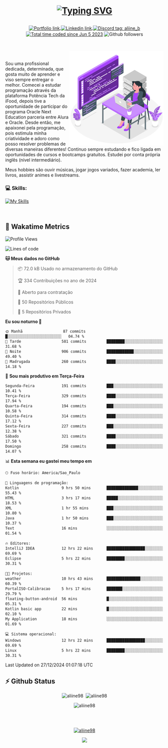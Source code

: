 # <p align = "center"><a href="https://git.io/typing-svg"><img src="https://readme-typing-svg.demolab.com?font=Space+Mono&size=28&pause=1000&duration=4000&color=8E58F7&vCenter=true&width=500&lines=%E2%9C%A8+Ol%C3%A1%2C+sou+Aline+Bevilacqua;%E2%9C%A8+Desenvolvedora+Web!" alt="Typing SVG" /></a></p>

<p align = "center">
    <a href="https://aliine98.github.io" target="_blank">
        <img alt="Portfolio link" align="center" src = "https://img.shields.io/badge/portfolio-8A2BE2?style=for-the-badge">
    </a>
    <a href="https://www.linkedin.com/in/aline-bevilacqua/" target="_blank">
        <img alt="Linkedin link" align="center" src = "https://img.shields.io/badge/LinkedIn-0077B5?style=for-the-badge&logo=linkedin&logoColor=white">
    </a>
    <a href="https://discord.com/" target="_blank">
        <img alt="Discord tag: aliine_b" align="center" src="https://img.shields.io/badge/-aliine__b-5865f2?style=flat-square&logo=Discord&logoColor=FFF" height="28">
    </a>
    <a href="https://wakatime.com/@aliine"><img src="https://wakatime.com/badge/user/d705bdc6-1244-4026-9380-8de8c1599f8d.svg?style=for-the-badge" alt="Total time coded since Jun 5 2023" align="center"/></a>
    <img alt="Github followers" align="center" src="https://img.shields.io/github/followers/Aliine98?style=for-the-badge&color=bf0f47&logo=github&logoColor=white">
</p><br>

<a href="https://storyset.com/"><img src="./assets/coding-amico.svg" width="300" align="right"></a>

<div align="left">
<br>

Sou uma profissional dedicada, determinada, que gosta muito de aprender e viso sempre entregar o melhor. Comecei a estudar programação através da plataforma Potência Tech da iFood, depois tive a oportunidade de participar do programa Oracle Next Education parceria entre Alura e Oracle. Desde então, me apaixonei pela programação, pois estimula minha criatividade e adoro como posso resolver problemas de diversas maneiras diferentes! Continuo sempre estudando e fico ligada em oportunidades de cursos e bootcamps gratuitos.
Estudei por conta própria inglês (nível intermediário).

Meus hobbies são ouvir músicas, jogar jogos variados, fazer academia, ler livros, assistir animes e livestreams.

### 💻 Skills:
[![My Skills](https://skillicons.dev/icons?i=html,css,js,java,tailwind,mysql,hibernate,ts,nuxt,angular,next,firebase,express,mongo&perline=5)](https://skillicons.dev)
</div>
<br>

## 🚀 Wakatime Metrics

<!--START_SECTION:waka-->
![Profile Views](http://img.shields.io/badge/Visualizac%C3%B5es%20do%20perfil-0-blue)

![Lines of code](https://img.shields.io/badge/Desde%20o%20Hello%20World%20eu%20escrevi-385.2%20thousand%20linhas%20de%20c%C3%B3digo-blue)

**🐱 Meus dados no GitHub** 

> 📦 72.0 kB Usado no armazenamento do GitHub 
 > 
> 🏆 334 Contribuições no ano de 2024
 > 
> 💼 Aberto para contratação
 > 
> 📜 50 Repositórios Públicos 
 > 
> 🔑 5 Repositórios Privados 
 > 
**Eu sou noturno 🦉** 

```text
🌞 Manhã                  87 commits          █░░░░░░░░░░░░░░░░░░░░░░░░   04.74 % 
🌆 Tarde                  581 commits         ████████░░░░░░░░░░░░░░░░░   31.68 % 
🌃 Noite                  906 commits         ████████████░░░░░░░░░░░░░   49.40 % 
🌙 Madrugada              260 commits         ████░░░░░░░░░░░░░░░░░░░░░   14.18 % 
```
📅 **Sou mais produtivo em Terça-Feira** 

```text
Segunda-Feira            191 commits         ███░░░░░░░░░░░░░░░░░░░░░░   10.41 % 
Terça-Feira              329 commits         ████░░░░░░░░░░░░░░░░░░░░░   17.94 % 
Quarta-Feira             194 commits         ███░░░░░░░░░░░░░░░░░░░░░░   10.58 % 
Quinta-Feira             314 commits         ████░░░░░░░░░░░░░░░░░░░░░   17.12 % 
Sexta-Feira              227 commits         ███░░░░░░░░░░░░░░░░░░░░░░   12.38 % 
Sábado                   321 commits         ████░░░░░░░░░░░░░░░░░░░░░   17.50 % 
Domingo                  258 commits         ████░░░░░░░░░░░░░░░░░░░░░   14.07 % 
```


📊 **Esta semana eu gastei meu tempo em** 

```text
🕑︎ Fuso horário: America/Sao_Paulo

💬 Linguagens de programação: 
Kotlin                   9 hrs 50 mins       ██████████████░░░░░░░░░░░   55.43 % 
HTML                     3 hrs 17 mins       █████░░░░░░░░░░░░░░░░░░░░   18.53 % 
XML                      1 hr 55 mins        ███░░░░░░░░░░░░░░░░░░░░░░   10.80 % 
Java                     1 hr 50 mins        ███░░░░░░░░░░░░░░░░░░░░░░   10.37 % 
Text                     16 mins             ░░░░░░░░░░░░░░░░░░░░░░░░░   01.54 % 

🔥 Editores: 
IntelliJ IDEA            12 hrs 22 mins      █████████████████░░░░░░░░   69.69 % 
Eclipse                  5 hrs 22 mins       ████████░░░░░░░░░░░░░░░░░   30.31 % 

🐱‍💻 Projetos: 
weather                  10 hrs 43 mins      ███████████████░░░░░░░░░░   60.39 % 
PortalISO-Calibracao     5 hrs 17 mins       ███████░░░░░░░░░░░░░░░░░░   29.79 % 
floating-button-android  56 mins             █░░░░░░░░░░░░░░░░░░░░░░░░   05.31 % 
Kotlin basic app         22 mins             █░░░░░░░░░░░░░░░░░░░░░░░░   02.10 % 
My Application           18 mins             ░░░░░░░░░░░░░░░░░░░░░░░░░   01.69 % 

💻 Sistema operacional: 
Windows                  12 hrs 22 mins      █████████████████░░░░░░░░   69.69 % 
Linux                    5 hrs 22 mins       ████████░░░░░░░░░░░░░░░░░   30.31 % 
```


 Last Updated on 27/12/2024 01:07:18 UTC
<!--END_SECTION:waka-->
 
## ⚡ Github Status

<p align="center"><img src="https://my-github-readme-stats-aliine98.vercel.app/api?username=aliine98&show_icons=true&locale=en&theme=radical" alt="aliine98" />&nbsp;&nbsp;<img src="https://my-github-readme-stats-aliine98.vercel.app/api/top-langs?username=aliine98&show_icons=true&locale=en&layout=compact&theme=radical&exclude_repo=my-github-readme-stats,my-github-readme-streak-stats,github-readme-streak-stats,ajax-com-js-puro&hide=c%2B%2B,cmake&langs_count=8" alt="aliine98" /></p>

<p align="center"><img src="https://my-github-readme-streak-stats.vercel.app?user=aliine98&theme=radical" alt="aliine98" /></p>

<br><br>
<p align="center"> <a href="https://github.com/ryo-ma/github-profile-trophy" target="_blank"><img src="https://github-profile-trophy.vercel.app/?username=aliine98&theme=radical&column=4" alt="aliine98" /></a> </p>

<p align="center"><img src="https://media4.giphy.com/media/C1bBFL2dMQxA4/giphy.gif?cid=ecf05e47z7xqxd7gboyuplq95r7v869x9bi8msk1upllpme2&ep=v1_gifs_search&rid=giphy.gif&ct=g" width="700"></p>
